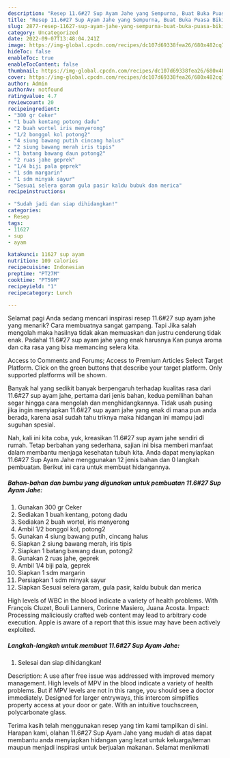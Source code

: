```yaml
---
description: "Resep 11.6#27 Sup Ayam Jahe yang Sempurna, Buat Buka Puasa Bikin Ngiler"
title: "Resep 11.6#27 Sup Ayam Jahe yang Sempurna, Buat Buka Puasa Bikin Ngiler"
slug: 2877-resep-11627-sup-ayam-jahe-yang-sempurna-buat-buka-puasa-bikin-ngiler
category: Uncategorized
date: 2022-09-07T13:48:04.241Z
image: https://img-global.cpcdn.com/recipes/dc107d69338fea26/680x482cq70/11627-sup-ayam-jahe-foto-resep-utama.jpg
hideToc: false
enableToc: true
enableTocContent: false
thumbnail: https://img-global.cpcdn.com/recipes/dc107d69338fea26/680x482cq70/11627-sup-ayam-jahe-foto-resep-utama.jpg
cover: https://img-global.cpcdn.com/recipes/dc107d69338fea26/680x482cq70/11627-sup-ayam-jahe-foto-resep-utama.jpg
author: Admin
authorAv: notfound
ratingvalue: 4.7
reviewcount: 20
recipeingredient:
- "300 gr Ceker"
- "1 buah kentang potong dadu"
- "2 buah wortel iris menyerong"
- "1/2 bonggol kol potong2"
- "4 siung bawang putih cincang halus"
- "2 siung bawang merah iris tipis"
- "1 batang bawang daun potong2"
- "2 ruas jahe geprek"
- "1/4 biji pala geprek"
- "1 sdm margarin"
- "1 sdm minyak sayur"
- "Sesuai selera garam gula pasir kaldu bubuk dan merica"
recipeinstructions:

- "Sudah jadi dan siap dihidangkan!"
categories:
- Resep
tags:
- 11627
- sup
- ayam

katakunci: 11627 sup ayam 
nutrition: 109 calories
recipecuisine: Indonesian
preptime: "PT27M"
cooktime: "PT59M"
recipeyield: "1"
recipecategory: Lunch

---
```



Selamat pagi Anda sedang mencari inspirasi resep 11.6#27 sup ayam jahe yang menarik? Cara membuatnya sangat gampang. Tapi Jika salah mengolah maka hasilnya tidak akan memuaskan dan justru cenderung tidak enak. Padahal 11.6#27 sup ayam jahe yang enak harusnya Kan punya aroma dan cita rasa yang bisa memancing selera kita.


Access to Comments and Forums; Access to Premium Articles Select Target Platform. Click on the green buttons that describe your target platform. Only supported platforms will be shown.

Banyak hal yang sedikit banyak berpengaruh terhadap kualitas rasa dari 11.6#27 sup ayam jahe, pertama dari jenis bahan, kedua pemilihan bahan segar hingga cara mengolah dan menghidangkannya. Tidak usah pusing jika ingin menyiapkan 11.6#27 sup ayam jahe yang enak di mana pun anda berada, karena asal sudah tahu triknya maka hidangan ini mampu jadi suguhan spesial.


Nah, kali ini kita coba, yuk, kreasikan 11.6#27 sup ayam jahe sendiri di rumah. Tetap berbahan yang sederhana, sajian ini bisa memberi manfaat dalam membantu menjaga kesehatan tubuh kita. Anda dapat menyiapkan 11.6#27 Sup Ayam Jahe menggunakan 12 jenis bahan dan 0 langkah pembuatan. Berikut ini cara untuk membuat hidangannya.

<!--inarticleads1-->

##### Bahan-bahan dan bumbu yang digunakan untuk pembuatan 11.6#27 Sup Ayam Jahe:

1. Gunakan 300 gr Ceker
1. Sediakan 1 buah kentang, potong dadu
1. Sediakan 2 buah wortel, iris menyerong
1. Ambil 1/2 bonggol kol, potong2
1. Gunakan 4 siung bawang putih, cincang halus
1. Siapkan 2 siung bawang merah, iris tipis
1. Siapkan 1 batang bawang daun, potong2
1. Gunakan 2 ruas jahe, geprek
1. Ambil 1/4 biji pala, geprek
1. Siapkan 1 sdm margarin
1. Persiapkan 1 sdm minyak sayur
1. Siapkan Sesuai selera garam, gula pasir, kaldu bubuk dan merica


High levels of WBC in the blood indicate a variety of health problems. With François Cluzet, Bouli Lanners, Corinne Masiero, Juana Acosta. Impact: Processing maliciously crafted web content may lead to arbitrary code execution. Apple is aware of a report that this issue may have been actively exploited. 

<!--inarticleads2-->

##### Langkah-langkah untuk membuat 11.6#27 Sup Ayam Jahe:


1. Selesai dan siap dihidangkan!

Description: A use after free issue was addressed with improved memory management. High levels of MPV in the blood indicate a variety of health problems. But if MPV levels are not in this range, you should see a doctor immediately. Designed for larger entryways, this intercom simplifies property access at your door or gate. With an intuitive touchscreen, polycarbonate glass. 

Terima kasih telah menggunakan resep yang tim kami tampilkan di sini. Harapan kami, olahan 11.6#27 Sup Ayam Jahe yang mudah di atas dapat membantu anda menyiapkan hidangan yang lezat untuk keluarga/teman maupun menjadi inspirasi untuk berjualan makanan. Selamat menikmati
